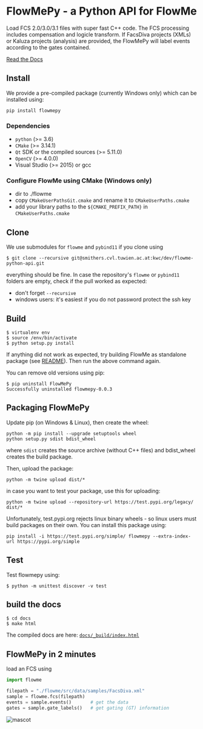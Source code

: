 # FlowMePy - a Python API for FlowMe
Load FCS 2.0/3.0/3.1 files with super fast C++ code. The FCS processing includes compensation and logicle transform. If FacsDiva projects (XMLs) or Kaluza projects (analysis) are provided, the FlowMePy will label events according to the gates contained. 

[Read the Docs](https://kwc.pages.cvl.tuwien.ac.at/dev/flowme-python-api/)

## Install
We provide a pre-compiled package (currently Windows only) which can be installed using:
````console
pip install flowmepy
````


### Dependencies
- `python` (>= 3.6)
- `CMake` (>= 3.14.1)
- `Qt` SDK or the compiled sources (>= 5.11.0)
- `OpenCV` (>= 4.0.0)
- Visual Studio (>= 2015) or gcc

### Configure FlowMe using CMake (Windows only)
- dir to ./flowme
- copy `CMakeUserPathsGit.cmake` and rename it to `CMakeUserPaths.cmake`
- add your library paths to the `${CMAKE_PREFIX_PATH}` in `CMakeUserPaths.cmake`

## Clone

We use submodules for `flowme` and `pybind11` if you clone using
````console
$ git clone --recursive git@smithers.cvl.tuwien.ac.at:kwc/dev/flowme-python-api.git
````
everything should be fine. In case the repository's `flowme` or `pybind11` folders are empty, check if the pull worked as expected:
- don't forget `--recursive`
- windows users: it's easiest if you do not password protect the ssh key


## Build

````console
$ virtualenv env
$ source /env/bin/activate
$ python setup.py install
````

If anything did not work as expected, try building FlowMe as standalone package (see [README](./flowme/README.md)). Then run the above command again.

You can remove old versions using pip:
````console
$ pip uninstall FlowMePy
Successfully uninstalled flowmepy-0.0.3
````

## Packaging FlowMePy
Update pip (on Windows & Linux), then create the wheel:
````console
python -m pip install --upgrade setuptools wheel
python setup.py sdist bdist_wheel
````
where `sdist` creates the source archive (without C++ files) and bdist_wheel creates the build package.

Then, upload the package:

````console
python -m twine upload dist/*
````

in case you want to test your package, use this for uploading:
````console
python -m twine upload --repository-url https://test.pypi.org/legacy/ dist/*
````
Unfortunately, test.pypi.org rejects linux binary wheels - so linux users must build packages on their own.
You can install this package using:
````console
pip install -i https://test.pypi.org/simple/ flowmepy --extra-index-url https://pypi.org/simple
````

## Test
Test flowmepy using:
````console
$ python -m unittest discover -v test
````

## build the docs
````console
$ cd docs
$ make html
````

The compiled docs are here: [`docs/_build/index.html`](docs/_build/index.html)

## FlowMePy in 2 minutes
load an FCS using
````python
import flowme

filepath = "./flowme/src/data/samples/FacsDiva.xml"
sample = flowme.fcs(filepath)
events = sample.events()       # get the data
gates = sample.gate_labels()   # get gating (GT) information
````

![mascot](https://upload.wikimedia.org/wikipedia/en/thumb/0/02/Tweety.svg/133px-Tweety.svg.png)
